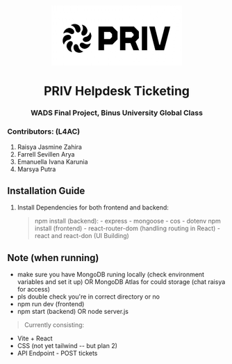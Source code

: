 <div align="center">
  <img src="assetsORimages/PRIVLogo.jpg" width="300" height="auto" />
  
  # PRIV Helpdesk Ticketing
  ### WADS Final Project, Binus University Global Class
</div> 
  
 ### Contributors: (L4AC)
  1)  Raisya Jasmine Zahira
  2)  Farrell Sevillen Arya
  3)  Emanuella Ivana Karunia
  4)  Marsya Putra

 
 
 ## Installation Guide 
 1) Install Dependencies for both frontend and backend:
    > npm install (backend):
        - express
        - mongoose
        - cos
        - dotenv
    > npm install (frontend)
        - react-router-dom (handling routing in React)
        - react and react-don (UI Building)

  ## Note (when running)  
  - make sure you have MongoDB runing locally (check environment variables and set it up)
      OR MongoDB Atlas for could storage (chat raisya for access)
  - pls double check you're in correct directory or no
  - npm run dev (frontend)
  - npm start (backend) OR node server.js
    
  > Currently consisting:
- Vite + React
- CSS (not yet tailwind -- but plan 2)
- API Endpoint - POST tickets
  
